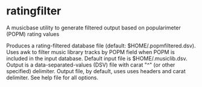# ratingfilter
A musicbase utility to generate filtered output based on popularimeter (POPM)
rating values

Produces a rating-filtered database file (default: $HOME/.popmfiltered.dsv). Uses awk to filter music library tracks by POPM field when POPM is 
included in the input database. Default input file is $HOME/.musiclib.dsv. Output is a data-separated-values (DSV) file with carat "^" (or other 
specified) delimiter. Output file, by default, uses uses headers and carat delimiter. See help file for all options.
